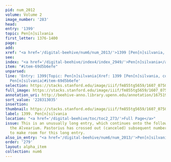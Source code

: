 ```yaml
---
pid: num_2012
volume: Volume 2
image_number: '283'
head:
entry: '1399'
topic: Pen[n]silvania
first_letter: 1376-1400
page:
add:
xref: "<a href='/digital-beehive/num6/num_2013/'>1399 [Pen[n]silvania, continued]</a>"
see:
index: "<a href='/digital-beehive/index4/index_2949/'>Pen[n]silvania</a>"
item: "#item-69d5b6efe"
unparsed:
line: 'Entry: 1399|Topic: Pen[n]silvania|Xref: 1399 [Pen[n]silvania, continued]|Index:
  Pen[n]silvania|#item-69d5b6efe'
selection: https://stacks.stanford.edu/image/iiif/fm855tg5659/1607_0750/371,3035,2960,2024/full/0/default.jpg
full_image: https://stacks.stanford.edu/image/iiif/fm855tg5659/1607_0750/full/full/0/default.jpg
annotation_uri: http://beehive-anno.library.upenn.edu/annotation/1675194664716
sort_value: '228313035'
insertion:
thumbnail: https://stacks.stanford.edu/image/iiif/fm855tg5659/1607_0750/371,3035,600,180/250,/0/default.jpg
label: 1399. Pen[n]silvania
location: "<a href='/digital-beehive/toc/toc2_273/'>Full Page</a>"
issue: This is an unusually long entry, which continues onto the following page of
  the Alvearium. Pastorius has crossed out (canceled) subsequent numbers in the Alvearium
  to make room for this long entry.
also_in_entry: "<a href='/digital-beehive/num6/num_2013/'>Pen[n]silvania, continued</a>"
order: '279'
layout: alpha_item
collection: num6
---
```

